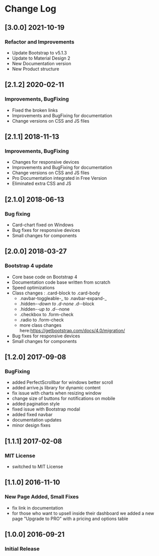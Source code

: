 # Change Log

## [3.0.0] 2021-10-19

### Refactor and Improvements

- Update Bootstrap to v5.1.3
- Update to Material Design 2
- New Documentation version
- New Product structure

## [2.1.2] 2020-02-11

### Improvements, BugFixing

- Fixed the broken links
- Improvements and BugFixing for documentation
- Change versions on CSS and JS files

## [2.1.1] 2018-11-13

### Improvements, BugFixing

- Changes for responsive devices
- Improvements and BugFixing for documentation
- Change versions on CSS and JS files
- Pro Documentation integrated in Free Version
- Eliminated extra CSS and JS

## [2.1.0] 2018-06-13

### Bug fixing

- Card-chart fixed on Windows
- Bug fixes for responsive devices
- Small changes for components

## [2.0.0] 2018-03-27

### Bootstrap 4 update

- Core base code on Bootstrap 4
- Documentation code base written from scratch
- Speed optimizations
- Class changes : .card-block to .card-body
  - .navbar-toggleable-_ to .navbar-expand-_
  - .hidden-_-down to .d-none .d-_-block
  - .hidden-_-up to .d-_-none
  - .checkbox to .form-check
  - .radio to .form-check
  - more class changes here:https://getbootstrap.com/docs/4.0/migration/
- Bug fixes for responsive devices
- Small changes for components

## [1.2.0] 2017-09-08

### BugFixing

- added PerfectScrollbar for windows better scroll
- added arrive.js library for dynamic content
- fix issue with charts when resizing window
- change size of buttons for notifications on mobile
- added pagination style
- fixed issue with Bootstrap modal
- added fixed navbar
- documentation updates
- minor design fixes

## [1.1.1] 2017-02-08

### MIT License

- switched to MIT License

## [1.1.0] 2016-11-10

### New Page Added, Small Fixes

- fix link in documentation
- for those who want to upsell inside their dashboard we added a new page "Upgrade to PRO" with a pricing and options table

## [1.0.0] 2016-09-21

### Initial Release
